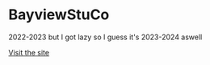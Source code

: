 # BayviewStuCo
2022-2023 but I got lazy so I guess it's 2023-2024 aswell

[Visit the site](https://www.bayviewstuco.ca/)
